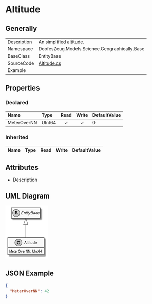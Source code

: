 ﻿# Altitude

## Generally

|||
|:-|:-|
|Description|An simplified altitude.|
|Namespace|DoofesZeug.Models.Science.Geographically.Base|
|BaseClass|EntityBase|
|SourceCode|[Altitude.cs](../../../../DoofesZeug.Library/Src/Models/Science/Geographically/Base/Altitude.cs)|
|Example||

## Properties

### Declared

|Name|Type|Read|Write|DefaultValue|
|:---|:---|:--:|:---:|:-----------|
|MeterOverNN|UInt64|&#x2713;|&#x2713;|0|

### Inherited

|Name|Type|Read|Write|DefaultValue|
|:---|:---|:--:|:---:|:-----------|

## Attributes

- Description

## UML Diagram

![Altitude.png](./Altitude.png "Altitude")

## JSON Example

```json
{
  "MeterOverNN": 42
}
```

